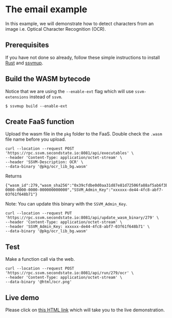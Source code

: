 # The email example

In this example, we will demonstrate how to detect characters from an image i.e. Optical Character Recognition (OCR).

## Prerequisites

If you have not done so already, follow these simple instructions to install [Rust](https://www.rust-lang.org/tools/install) and [ssvmup](https://www.secondstate.io/articles/ssvmup/).

## Build the WASM bytecode
Notice that we are using the `--enable-ext` flag which will use `ssvm-extensions` instead of `ssvm`.

```
$ ssvmup build --enable-ext
```

## Create FaaS function

Upload the wasm file in the `pkg` folder to the FaaS. Double check the `.wasm` file name before you upload.

```
curl --location --request POST 'https://rpc.ssvm.secondstate.io:8081/api/executables' \
--header 'Content-Type: application/octet-stream' \
--header 'SSVM-Description: OCR' \
--data-binary '@pkg/ocr_lib_bg.wasm'
```

Returns

```
{"wasm_id":279,"wasm_sha256":"0x39cfdbe0d0aa31d87e81d72506fa88af5ab6f3ba82b3d09f5330aac8ba061673","SSVM_Usage_Key":"00000000-0000-0000-0000-000000000000","SSVM_Admin_Key":"xxxxxx-de44-4fc8-abf7-03f61f648b71"}
```

Note: You can update this binary with the `SSVM_Admin_Key`.

```
curl --location --request PUT 'https://rpc.ssvm.secondstate.io:8081/api/update_wasm_binary/279' \
--header 'Content-Type: application/octet-stream' \
--header 'SSVM_Admin_Key: xxxxxx-de44-4fc8-abf7-03f61f648b71' \
--data-binary '@pkg/ocr_lib_bg.wasm'
```

## Test

Make a function call via the web.

```
curl --location --request POST 'https://rpc.ssvm.secondstate.io:8081/api/run/279/ocr' \
--header 'Content-Type: application/octet-stream' \
--data-binary '@html/ocr.png'
```

## Live demo

Please click on [this HTML link](https://second-state.github.io/wasm-learning/faas/ocr/html/index.html) which will take you to the live demonstration.
